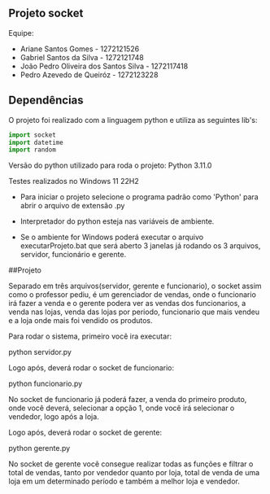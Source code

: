 ## Projeto socket

Equipe:
- Ariane Santos Gomes - 1272121526
- Gabriel Santos da Silva - 1272121748
- João Pedro Oliveira dos Santos Silva - 1272117418
- Pedro Azevedo de Queiróz - 1272123228

## Dependências

O projeto foi realizado com a linguagem python e utiliza as seguintes lib's:

```python
import socket
import datetime
import random
```

Versão do python utilizado para roda o projeto: Python 3.11.0

Testes realizados no Windows 11 22H2

- Para iniciar o projeto selecione o programa padrão como 'Python' para abrir o arquivo de extensão .py

- Interpretador do python esteja nas variáveis de ambiente.

- Se o ambiente for Windows poderá executar o arquivo executarProjeto.bat que será aberto 3 janelas já rodando os 3 arquivos, servidor, funcionário e gerente.

##Projeto

Separado em três arquivos(servidor, gerente e funcionario), o socket 
assim como o professor pediu, é um gerenciador de vendas, onde o funcionario 
irá fazer a venda e o gerente podera ver as vendas dos funcionarios, a venda 
nas lojas, venda das lojas por periodo, funcionario que mais vendeu e a loja
onde mais foi vendido os produtos.

Para rodar o sistema, primeiro você ira executar:

python servidor.py

Logo após, deverá rodar o socket de funcionario:

python funcionario.py

No socket de funcionario já poderá fazer, a venda do primeiro produto, onde você deverá,
selecionar a opção 1, onde você irá selecionar o vendedor, logo após a loja.

Logo após, deverá rodar o socket de gerente:

python gerente.py

No socket de gerente você consegue realizar todas as funções e filtrar o total de vendas, tanto por vendedor
quanto por loja, total de venda de uma loja em um determinado período e também a melhor loja e vendedor.
